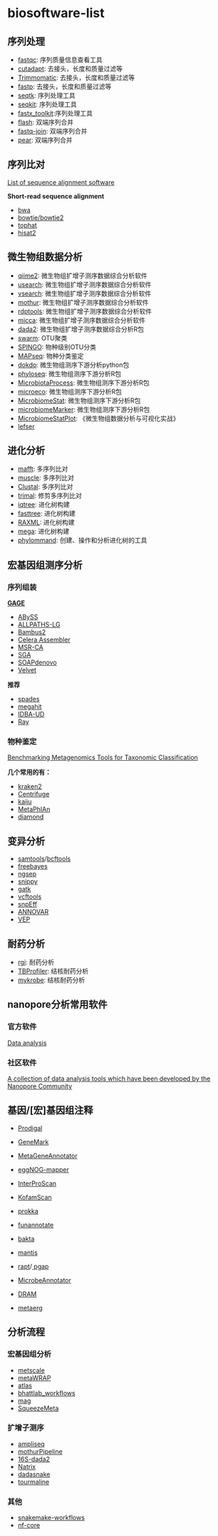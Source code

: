 # biosoftware-list

## 序列处理

- [fastqc](https://www.bioinformatics.babraham.ac.uk/projects/fastqc/): 序列质量信息查看工具
- [cutadapt](https://github.com/marcelm/cutadapt): 去接头，长度和质量过滤等
- [Trimmomatic](http://www.usadellab.org/cms/?page=trimmomatic): 去接头，长度和质量过滤等
- [fastp](https://github.com/OpenGene/fastp): 去接头，长度和质量过滤等
- [seqtk](https://github.com/lh3/seqtk): 序列处理工具
- [seqkit](https://github.com/shenwei356/seqkit): 序列处理工具
- [fastx_toolkit](http://hannonlab.cshl.edu/fastx_toolkit/):序列处理工具
- [flash](https://ccb.jhu.edu/software/FLASH/): 双端序列合并
- [fastq-join](https://github.com/brwnj/fastq-join): 双端序列合并
- [pear](https://sco.h-its.org/exelixis/web/software/pear/doc.html): 双端序列合并

## 序列比对

[List of sequence alignment software](https://en.wikipedia.org/wiki/List_of_sequence_alignment_software)

**Short-read sequence alignment**

- [bwa](https://github.com/lh3/bwa)
- [bowtie/bowtie2](https://github.com/BenLangmead/bowtie)
- [tophat](http://ccb.jhu.edu/software/tophat/index.shtml)
- [hisat2](https://daehwankimlab.github.io/hisat2/)

## 微生物组数据分析

- [qiime2](https://qiime2.org/): 微生物组扩增子测序数据综合分析软件
- [usearch](http://www.drive5.com/usearch/): 微生物组扩增子测序数据综合分析软件
- [vsearch](https://github.com/torognes/vsearch): 微生物组扩增子测序数据综合分析软件
- [mothur](https://mothur.org/): 微生物组扩增子测序数据综合分析软件
- [rdptools](https://github.com/rdpstaff/RDPTools): 微生物组扩增子测序数据综合分析软件
- [micca](https://micca.readthedocs.io/en/latest/index.html): 微生物组扩增子测序数据综合分析软件
- [dada2](https://benjjneb.github.io/dada2/index.html): 微生物组扩增子测序数据综合分析R包
- [swarm](https://github.com/torognes/swarm): OTU聚类
- [SPINGO](https://github.com/GuyAllard/SPINGO): 物种级别OTU分类
- [MAPseq](https://github.com/jfmrod/MAPseq): 物种分类鉴定
- [dokdo](https://github.com/sbslee/dokdo): 微生物组测序下游分析python包
- [phyloseq](https://joey711.github.io/phyloseq/): 微生物组测序下游分析R包
- [MicrobiotaProcess](https://github.com/YuLab-SMU/MicrobiotaProcess): 微生物组测序下游分析R包
- [microeco](https://github.com/ChiLiubio/microeco): 微生物组测序下游分析R包
- [MicrobiomeStat](https://github.com/cafferychen777/MicrobiomeStat): 微生物组测序下游分析R包
- [microbiomeMarker](https://github.com/yiluheihei/microbiomeMarker): 微生物组测序下游分析R包
- [MicrobiomeStatPlot](https://github.com/YongxinLiu/MicrobiomeStatPlot): 《微生物组数据分析与可视化实战》
- [lefser](https://github.com/waldronlab/lefser)

## 进化分析

- [mafft](https://mafft.cbrc.jp/alignment/software/): 多序列比对
- [muscle](http://www.drive5.com/muscle/): 多序列比对
- [Clustal](http://www.clustal.org/): 多序列比对
- [trimal](https://github.com/scapella/trimal): 修剪多序列比对
- [iqtree](http://www.iqtree.org/): 进化树构建
- [fasttree](http://www.microbesonline.org/fasttree/): 进化树构建
- [RAXML](http://evomics.org/learning/phylogenetics/raxml/): 进化树构建
- [mega](https://www.megasoftware.net/): 进化树构建
- [phylommand](https://github.com/RybergGroup/phylommand): 创建、操作和分析进化树的工具

## 宏基因组测序分析

### 序列组装

**[GAGE](http://gage.cbcb.umd.edu/index.html)**

- [ABySS](http://www.bcgsc.ca/platform/bioinfo/software/abyss)
- [ALLPATHS-LG](http://software.broadinstitute.org/allpaths-lg/blog/?page_id=12)
- [Bambus2](http://sourceforge.net/apps/mediawiki/amos/index.php?title=Bambus2)
- [Celera Assembler](http://sourceforge.net/apps/mediawiki/wgs-assembler/index.php?title=Main_Pag\e)
- [MSR-CA](http://www.genome.umd.edu/SR_CA_MANUAL.htm) 
-  [SGA](https://github.com/jts/sga)
- [SOAPdenovo](http://soap.genomics.org.cn/soapdenovo.html)
-  [Velvet](http://www.ebi.ac.uk/~zerbino/velvet/)

**推荐**

- [spades](https://github.com/ablab/spades)
- [megahit](https://github.com/voutcn/megahit/)
- [IDBA-UD](https://github.com/loneknightpy/idba)
- [Ray](http://denovoassembler.sourceforge.net/)

### 物种鉴定

[Benchmarking Metagenomics Tools for Taxonomic Classification](https://www.cell.com/cell/fulltext/S0092-8674(19)30775-5)

**几个常用的有：**

- [kraken2](http://ccb.jhu.edu/software/kraken2/)
- [Centrifuge](http://ccb.jhu.edu/software/centrifuge/)
- [kaiju](http://kaiju.binf.ku.dk/)
- [MetaPhlAn](https://huttenhower.sph.harvard.edu/metaphlan)
- [diamond](https://github.com/bbuchfink/diamond)

## 变异分析

- [samtools](http://www.htslib.org/)/[bcftools](http://www.htslib.org/doc/bcftools.html)
- [freebayes](https://github.com/freebayes/freebayes)
- [ngsep](https://sourceforge.net/projects/ngsep/)
- [snippy](https://github.com/tseemann/snippy)
- [gatk](https://gatk.broadinstitute.org/hc/en-us)
- [vcftools](https://vcftools.github.io/index.html)
- [snpEff](https://pcingola.github.io/SnpEff/)
- [ANNOVAR](https://annovar.openbioinformatics.org/en/latest/)
- [VEP](http://asia.ensembl.org/info/docs/tools/vep/script/index.html)

## 耐药分析

- [rgi](https://github.com/arpcard/rgi): 耐药分析
- [TBProfiler](https://github.com/jodyphelan/TBProfiler): 结核耐药分析
- [mykrobe](https://github.com/Mykrobe-tools/mykrobe): 结核耐药分析

## nanopore分析常用软件

### 官方软件

[Data analysis](https://community.nanoporetech.com/technical_documents/data-analysis/)

### 社区软件

[A collection of data analysis tools which have been developed by the Nanopore Community](https://community.nanoporetech.com/info_sheets/community-developed-data-a)

## 基因/[宏]基因组注释

- [Prodigal](https://github.com/hyattpd/Prodigal)
- [GeneMark](http://exon.gatech.edu/GeneMark/)
- [MetaGeneAnnotator](http://metagene.nig.ac.jp/)

- [eggNOG-mapper](https://github.com/eggnogdb/eggnog-mapper)
- [InterProScan](https://www.ebi.ac.uk/interpro/)
- [KofamScan](https://github.com/takaram/kofam_scan)
- [prokka](https://github.com/tseemann/prokka)
- [funannotate](https://github.com/nextgenusfs/funannotate)
- [bakta](https://github.com/oschwengers/bakta)
- [mantis](https://github.com/PedroMTQ/mantis)
- [rapt](https://github.com/ncbi/rapt)/[ pgap](https://github.com/ncbi/pgap)
- [MicrobeAnnotator](https://github.com/cruizperez/MicrobeAnnotator)
- [DRAM](https://github.com/shafferm/DRAM)
- [metaerg](https://github.com/xiaoli-dong/metaerg)

## 分析流程

### 宏基因组分析

- [metscale](https://github.com/signaturescience/metscale)
- [ metaWRAP](https://github.com/bxlab/metaWRAP)
- [atlas](https://github.com/metagenome-atlas/atlas)
- [ bhattlab_workflows](https://github.com/bhattlab/bhattlab_workflows)
- [mag](https://nf-co.re/mag)
- [SqueezeMeta](https://github.com/jtamames/SqueezeMeta)

### 扩增子测序

- [ampliseq](https://nf-co.re/ampliseq)
- [mothurPipeline](https://github.com/SchlossLab/mothurPipeline)
- [16S-dada2](https://github.com/SilasK/16S-dada2)
- [Natrix](https://github.com/MW55/Natrix)
- [dadasnake](https://github.com/a-h-b/dadasnake)
- [tourmaline](https://github.com/ropolomx/tourmaline)

### 其他

- [snakemake-workflows](https://github.com/snakemake-workflows)
- [nf-core](https://nf-co.re/)

